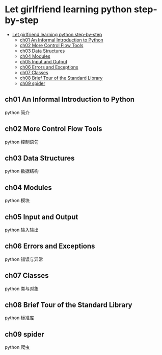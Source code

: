 # Let girlfriend learning python step-by-step

<!-- TOC -->

- [Let girlfriend learning python step-by-step](#let-girlfriend-learning-python-step-by-step)
    - [ch01 An Informal Introduction to Python](#ch01-an-informal-introduction-to-python)
    - [ch02 More Control Flow Tools](#ch02-more-control-flow-tools)
    - [ch03 Data Structures](#ch03-data-structures)
    - [ch04 Modules](#ch04-modules)
    - [ch05 Input and Output](#ch05-input-and-output)
    - [ch06 Errors and Exceptions](#ch06-errors-and-exceptions)
    - [ch07 Classes](#ch07-classes)
    - [ch08 Brief Tour of the Standard Library](#ch08-brief-tour-of-the-standard-library)
    - [ch09 spider](#ch09-spider)

<!-- /TOC -->

## ch01 An Informal Introduction to Python

python 简介

## ch02 More Control Flow Tools

python 控制语句

## ch03 Data Structures

python 数据结构

## ch04 Modules

python 模块

## ch05 Input and Output

python 输入输出

## ch06 Errors and Exceptions

python 错误与异常

## ch07 Classes

python 类与对象

## ch08 Brief Tour of the Standard Library

python 标准库

## ch09 spider

python 爬虫
